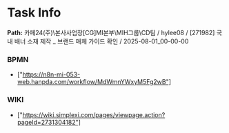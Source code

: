 # Task Info

**Path:** 카페24(주)\본사사업장\[CG]MI본부\MIH그룹\CD팀 / hylee08 / [271982] 국내 배너 소재 제작 _ 브랜드 매체 가이드 확인 / 2025-08-01_00-00-00

### BPMN
- ["https://n8n-mi-053-web.hanpda.com/workflow/MdWmnYWxyM5Fg2wB"]

### WIKI
- ["https://wiki.simplexi.com/pages/viewpage.action?pageId=2731304182"]

